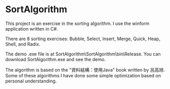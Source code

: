 # SortAlgorithm
This project is an exercise in the sorting algorithm. 
I use the winform application written in C#.


There are 8 sorting exercises: Bubble, Select, Insert, Merge, Quick, Heap, Shell, and Radix.


The demo .exe file is at SortAlgorithm\SortAlgorithm\bin\Release.
You can download SortAlgorithm.exe and see the demo.


The algorithm is based on the "資料結構：使用Java" book written by 呂高旭. Some of these algorithms I have done some simple optimization based on personal understanding.
